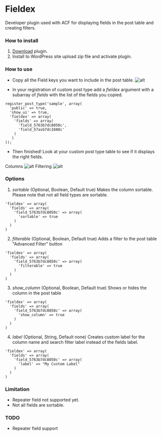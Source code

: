 # Fieldex
Developer plugin used with ACF for displaying fields in the post table and creating filters.

### How to install

1. [Download](https://github.com/allanchristiancarlos/fieldex/archive/master.zip) plugin.
2. Install to WordPress site upload zip file and activate plugin.


### How to use
- Copy all the Field keys you want to include in the post table.
![alt](http://image.prntscr.com/image/81726b84aa9543de8562e5b44ff05107.png)

- In your registration of custom post type add a *fieldex* argument with a subarray of *fields* with the list of the fields you copied.
```
register_post_type('sample', array(
  'public' => true,
  'show_ui' => true,
  'fieldex' => array(
    'fields' => array(
      'field_5763b7dc8050c',
      'field_57asb7dc10A0c'
    )
   )
));
```

- Then finished! Look at your custom post type table to see if it displays the right fields.

Columns
![alt](http://image.prntscr.com/image/4b8e2a67e53642c1b0e3233768dcfa8b.png)
Filtering
![alt](http://image.prntscr.com/image/5a1b45c105264a6f9888f9021debea98.png)

### Options

1. *sortable* (Optional, Boolean, Default true)
  Makes the column sortable. Please note that not all field types are sortable.
  ```
  'fieldex' => array(
    'fields' => array(
      'field_5763b7dc8050c' => array(
        'sortable' => true
      )
    )
  ) 
  ``` 
2. *filterable* (Optional, Boolean, Default true)
  Adds a filter to the post table "Advanced Filter" button
  ```
  'fieldex' => array(
    'fields' => array(
      'field_5763b7dc8050c' => array(
        'filterable' => true
      )
    )
  ) 
  ```
3. *show_column* (Optional, Boolean, Default true)
  Shows or hides the column in the post table
  ```
  'fieldex' => array(
    'fields' => array(
      'field_5763b7dc8050c' => array(
        'show_column' => true
      )
    )
  ) 
  ```
4. *label* (Optional, String, Default none)
  Creates custom label for the column name and search filter label instead of the fields label.
  ```
  'fieldex' => array(
    'fields' => array(
      'field_5763b7dc8050c' => array(
        'label' => "My Custom Label"
      )
    )
  ) 
  ```

### Limitation
- Repeater field not supported yet.
- Not all fields are sortable.

### TODO
- Repeater field support
